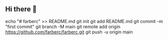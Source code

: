 ## Hi there 👋

echo "# farberc" >> README.md
git init
git add README.md
git commit -m "first commit"
git branch -M main
git remote add origin https://github.com/farberc/farberc.git
git push -u origin main
